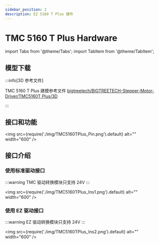 ```yaml
---
sidebar_position: 2
description: EZ 5160 T Plus 硬件
---
```


# TMC 5160 T Plus Hardware

<!-- import lib start -->

import Tabs from '@theme/Tabs';
import TabItem from '@theme/TabItem';

<!-- import lib end -->

## 模型下载

:::info[3D 参考文件]

TMC 5160 T Plus 建模参考文件 [bigtreetech/BIGTREETECH-Stepper-Motor-Driver/TMC5160T Plus/3D](https://github.com/bigtreetech/BIGTREETECH-Stepper-Motor-Driver/tree/master/TMC5160T%20Plus/3D)

:::

## 接口和功能

<img
    src={require('./img/TMC5160TPlus_Pin.png').default}
    alt="" width="600"
/>

## 接口介绍

### 使用标准驱动接口

:::warning
TMC 驱动转换模块只支持 24V
:::

<img
    src={require('./img/TMC5160TPlus_Ins1.png').default}
    alt="" width="600"
/>

### 使用 EZ 驱动接口

:::warning
EZ 驱动转换模块只支持 24V
:::

<img
    src={require('./img/TMC5160TPlus_Ins2.png').default}
    alt="" width="600"
/>
